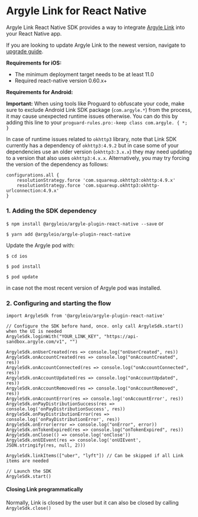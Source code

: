 # Argyle Link for React Native

Argyle Link React Native SDK provides a way to integrate [Argyle Link](https://argyle.io/docs/argyle-link) into your React Native app.

If you are looking to update Argyle Link to the newest version, navigate to [upgrade guide](https://github.com/argyle-systems/argyle-link-react-native/blob/master/Migration.md).

**Requirements for iOS:**

- The minimum deployment target needs to be at least 11.0
- Required react-native version 0.60.x+

**Requirements for Android:**

**Important:** When using tools like Proguard to obfuscate your code, make sure to exclude Android Link SDK package (`com.argyle.*`) from the process, it may cause unexpected runtime issues otherwise. You can do this by adding this line to your `proguard-rules.pro:-keep class com.argyle. { *; }`

In case of runtime issues related to `okhttp3` library, note that Link SDK currently has a dependency of `okhttp3:4.9.2` but in case some of your dependencies use an older version (`okhttp3:3.x.x`) they may need updating to a version that also uses `okhttp3:4.x.x`. Alternatively, you may try forcing the version of the dependency as follows:
```
configurations.all {
    resolutionStrategy.force 'com.squareup.okhttp3:okhttp:4.9.x'
    resolutionStrategy.force 'com.squareup.okhttp3:okhttp-urlconnection:4.9.x'
}
```

### 1. Adding the SDK dependency

`$ npm install @argyleio/argyle-plugin-react-native --save` or

`$ yarn add @argyleio/argyle-plugin-react-native`

Update the Argyle pod with:

`$ cd ios`

`$ pod install`

`$ pod update`

in case not the most recent version of Argyle pod was installed.

### 2. Configuring and starting the flow

```
import ArgyleSdk from '@argyleio/argyle-plugin-react-native'

// Configure the SDK before hand, once. only call ArgyleSdk.start() when the UI is needed
ArgyleSdk.loginWith("YOUR_LINK_KEY", "https://api-sandbox.argyle.com/v1", "")

ArgyleSdk.onUserCreated(res => console.log("onUserCreated", res))
ArgyleSdk.onAccountCreated(res => console.log("onAccountCreated", res))
ArgyleSdk.onAccountConnected(res => console.log("onAccountConnected", res))
ArgyleSdk.onAccountUpdated(res => console.log("onAccountUpdated", res))
ArgyleSdk.onAccountRemoved(res => console.log("onAccountRemoved", res))
ArgyleSdk.onAccountError(res => console.log('onAccountError', res))
ArgyleSdk.onPayDistributionSuccess(res => console.log('onPayDistributionSuccess', res))
ArgyleSdk.onPayDistributionError(res => console.log('onPayDistributionError', res))
ArgyleSdk.onError(error => console.log("onError", error))
ArgyleSdk.onTokenExpired(res => console.log("onTokenExpired", res))
ArgyleSdk.onClose(() => console.log('onClose'))
ArgyleSdk.onUIEvent(res => console.log('onUIEvent', JSON.stringify(res, null, 2)))

ArgyleSdk.linkItems(["uber", "lyft"]) // Can be skipped if all Link items are needed

// Launch the SDK
ArgyleSdk.start()
```

#### Closing Link programmatically

Normally, Link is closed by the user but it can also be closed by calling `ArgyleSdk.close()`
